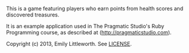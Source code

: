 This is a game featuring players who earn points from health scores and discovered treasures.

It is an example application used in The Pragmatic Studio's Ruby Programming course, as described at (http://pragmaticstudio.com).

Copyright (c) 2013, Emily Littleworth. See [LICENSE](://github.com/emlittleworth/studio_game/blob/master/LICENSE).
